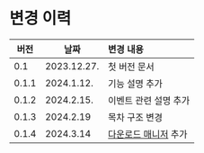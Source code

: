 # 변경 이력

| 버전   | 날짜 | 변경 내용 |
|-----------|------|:------------|
| 0.1 | 2023.12.27. | 첫 버전 문서 |
| 0.1.1 | 2024.1.12. | 기능 설명 추가 |
| 0.1.2 | 2024.2.15. | 이벤트 관련 설명 추가 |
| 0.1.3 | 2024.2.19 | 목차 구조 변경 |
| 0.1.4 | 2024.3.14 | [다운로드 매니저](../class/download-manager/home.md) 추가 |

